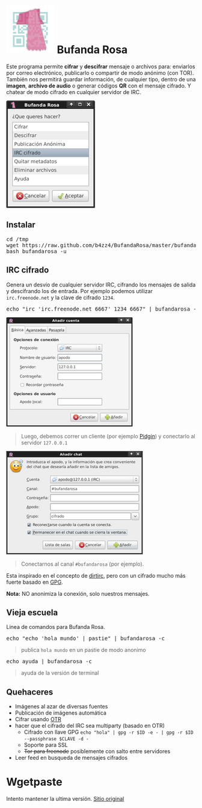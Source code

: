 # ![captura del programa](img/bufandarosa.png) Bufanda Rosa


Este programa permite **cifrar** y **descifrar** mensaje o archivos para: enviarlos por correo electrónico, publicarlo o compartir de modo anónimo (con TOR). 
También nos permitirá guardar información, de cualquier tipo, dentro de una **imagen**,  **archivo de audio** o generar códigos **QR** con el mensaje cifrado.
Y chatear de modo cifrado en cualquier servidor de IRC.

![captura del programa](img/cifrado.png)

## Instalar

<pre>
cd /tmp
wget https://raw.github.com/b4zz4/BufandaRosa/master/bufandarosa
bash bufandarosa -u
</pre>

## IRC cifrado

Genera un desvío de cualquier servidor IRC, cifrando los mensajes de salida y descifrando los de entrada. 
Por ejemplo podemos utilizar `irc.freenode.net` y la clave de cifrado `1234`.

<pre>
echo "irc 'irc.freenode.net 6667' 1234 6667" | bufandarosa -c
</pre>

![captura del programa](img/irc.png)
> Luego, debemos correr un cliente (por ejemplo [Pidgin](https://pidgin.im/)) y conectarlo al servidor `127.0.0.1`

![captura del programa](img/canal.png)
> Conectarnos al canal `#bufandarosa` (por ejemplo).

Esta inspirado en el concepto de [dirtirc](http://dirtirc.sf.net), pero con un cifrado mucho más fuerte basado en [GPG](http://www.gnupg.org/index.es.html).

**Nota:** NO anonimiza la conexión, solo nuestros mensajes.

## Vieja escuela

Linea de comandos para Bufanda Rosa.

<pre>
echo "echo 'hola mundo' | pastie" | bufandarosa -c
</pre>
> publica `hola mundo` en un pastie de modo anonimo

<pre>
echo ayuda | bufandarosa -c
</pre>
> ayuda de la versión de terminal

## Quehaceres

* Imágenes al azar de diversas fuentes
* Publicación de imágenes automática
* Cifrar usando [OTR](http://www.cypherpunks.ca/otr/)
* hacer que el cifrado del IRC sea multiparty (basado en OTR)
  * Cifrado con llave GPG `echo "hola" | gpg -r $ID -e - | gpg -r $ID --passphrase $CLAVE -d -`
  * Soporte para SSL
  * ~~Tor para freenode~~ posiblemente con salto entre servidores
* Leer feed en busqueda de mensajes cifrados


# Wgetpaste

Intento mantener la ultima versión. [Sitio original](http://wgetpaste.zlin.dk/)
